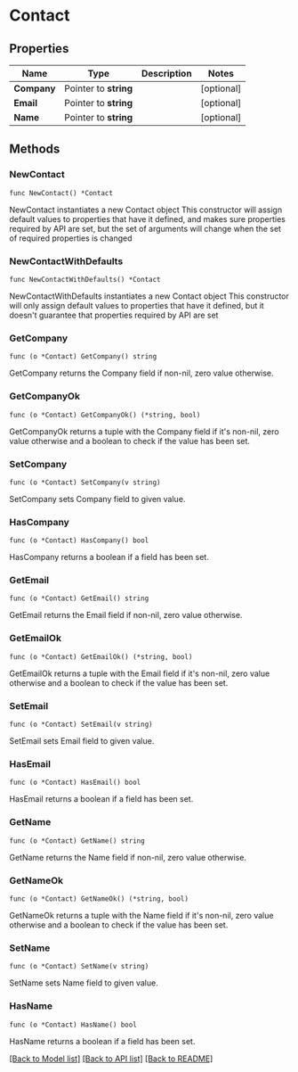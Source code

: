 # Contact

## Properties

Name | Type | Description | Notes
------------ | ------------- | ------------- | -------------
**Company** | Pointer to **string** |  | [optional] 
**Email** | Pointer to **string** |  | [optional] 
**Name** | Pointer to **string** |  | [optional] 

## Methods

### NewContact

`func NewContact() *Contact`

NewContact instantiates a new Contact object
This constructor will assign default values to properties that have it defined,
and makes sure properties required by API are set, but the set of arguments
will change when the set of required properties is changed

### NewContactWithDefaults

`func NewContactWithDefaults() *Contact`

NewContactWithDefaults instantiates a new Contact object
This constructor will only assign default values to properties that have it defined,
but it doesn't guarantee that properties required by API are set

### GetCompany

`func (o *Contact) GetCompany() string`

GetCompany returns the Company field if non-nil, zero value otherwise.

### GetCompanyOk

`func (o *Contact) GetCompanyOk() (*string, bool)`

GetCompanyOk returns a tuple with the Company field if it's non-nil, zero value otherwise
and a boolean to check if the value has been set.

### SetCompany

`func (o *Contact) SetCompany(v string)`

SetCompany sets Company field to given value.

### HasCompany

`func (o *Contact) HasCompany() bool`

HasCompany returns a boolean if a field has been set.

### GetEmail

`func (o *Contact) GetEmail() string`

GetEmail returns the Email field if non-nil, zero value otherwise.

### GetEmailOk

`func (o *Contact) GetEmailOk() (*string, bool)`

GetEmailOk returns a tuple with the Email field if it's non-nil, zero value otherwise
and a boolean to check if the value has been set.

### SetEmail

`func (o *Contact) SetEmail(v string)`

SetEmail sets Email field to given value.

### HasEmail

`func (o *Contact) HasEmail() bool`

HasEmail returns a boolean if a field has been set.

### GetName

`func (o *Contact) GetName() string`

GetName returns the Name field if non-nil, zero value otherwise.

### GetNameOk

`func (o *Contact) GetNameOk() (*string, bool)`

GetNameOk returns a tuple with the Name field if it's non-nil, zero value otherwise
and a boolean to check if the value has been set.

### SetName

`func (o *Contact) SetName(v string)`

SetName sets Name field to given value.

### HasName

`func (o *Contact) HasName() bool`

HasName returns a boolean if a field has been set.


[[Back to Model list]](../README.md#documentation-for-models) [[Back to API list]](../README.md#documentation-for-api-endpoints) [[Back to README]](../README.md)


